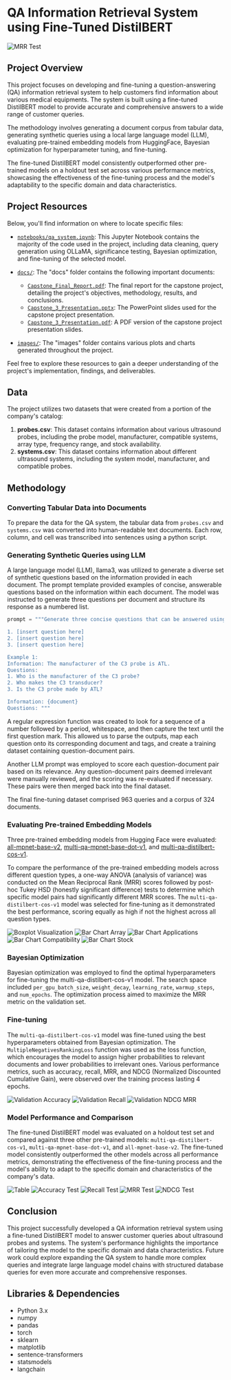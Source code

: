 # QA Information Retrieval System using Fine-Tuned DistilBERT

![MRR Test](images/mrr_test_plot.png)

## Project Overview

This project focuses on developing and fine-tuning a question-answering (QA) information retrieval system to help customers find information about various medical equipments. The system is built using a fine-tuned DistilBERT model to provide accurate and comprehensive answers to a wide range of customer queries. 

The methodology involves generating a document corpus from tabular data, generating synthetic queries using a local large language model (LLM), evaluating pre-trained embedding models from HuggingFace, Bayesian optimization for hyperparameter tuning, and fine-tuning.

The fine-tuned DistilBERT model consistently outperformed other pre-trained models on a holdout test set across various performance metrics, showcasing the effectiveness of the fine-tuning process and the model's adaptability to the specific domain and data characteristics.

## Project Resources

Below, you'll find information on where to locate specific files:

- [`notebooks/qa_system.ipynb`](notebooks/qa_system.ipynb): This Jupyter Notebook contains the majority of the code used in the project, including data cleaning, query generation using OLLaMA, significance testing, Bayesian optimization, and fine-tuning of the selected model.

- [`docs/`](docs/): The "docs" folder contains the following important documents:
  - [`Capstone_Final_Report.pdf`](docs/Capstone_Final_Report.pdf): The final report for the capstone project, detailing the project's objectives, methodology, results, and conclusions.
  - [`Capstone_3_Presentation.pptx`](docs/Capstone_3_Presentation.pptx): The PowerPoint slides used for the capstone project presentation.
  - [`Capstone_3_Presentation.pdf`](docs/Capstone_3_Presentation.pdf): A PDF version of the capstone project presentation slides.

- [`images/`](images/): The "images" folder contains various plots and charts generated throughout the project.

Feel free to explore these resources to gain a deeper understanding of the project's implementation, findings, and deliverables.

## Data

The project utilizes two datasets that were created from a portion of the company's catalog:

1. **probes.csv**: This dataset contains information about various ultrasound probes, including the probe model, manufacturer, compatible systems, array type, frequency range, and stock availability.
2. **systems.csv**: This dataset contains information about different ultrasound systems, including the system model, manufacturer, and compatible probes.

## Methodology

### Converting Tabular Data into Documents

To prepare the data for the QA system, the tabular data from `probes.csv` and `systems.csv` was converted into human-readable text documents. Each row, column, and cell was transcribed into sentences using a python script.

### Generating Synthetic Queries using LLM

A large language model (LLM), llama3, was utilized to generate a diverse set of synthetic questions based on the information provided in each document. The prompt template provided examples of concise, answerable questions based on the information within each document. The model was instructed to generate three questions per document and structure its response as a numbered list.

```python
prompt = """Generate three concise questions that can be answered using the following information, similar to the example provided. Provide only the questions, numbered as follows:

1. [insert question here]
2. [insert question here]
3. [insert question here]

Example 1:
Information: The manufacturer of the C3 probe is ATL.
Questions:
1. Who is the manufacturer of the C3 probe?
2. Who makes the C3 transducer?
3. Is the C3 probe made by ATL?

Information: {document}
Questions: """
```

A regular expression function was created to look for a sequence of a number followed by a period, whitespace, and then capture the text until the first question mark. This allowed us to parse the outputs, map each question onto its corresponding document and tags, and create a training dataset containing question-document pairs.

Another LLM prompt was employed to score each question-document pair based on its relevance. Any question-document pairs deemed irrelevant were manually reviewed, and the scoring was re-evaluated if necessary. These pairs were then merged back into the final dataset.

The final fine-tuning dataset comprised 963 queries and a corpus of 324 documents.

### Evaluating Pre-trained Embedding Models

Three pre-trained embedding models from Hugging Face were evaluated: [all-mpnet-base-v2](https://huggingface.co/sentence-transformers/all-mpnet-base-v2), [multi-qa-mpnet-base-dot-v1](https://huggingface.co/sentence-transformers/multi-qa-mpnet-base-dot-v1), and [multi-qa-distilbert-cos-v1](https://huggingface.co/sentence-transformers/multi-qa-distilbert-cos-v1). 

To compare the performance of the pre-trained embedding models across different question types, a one-way ANOVA (analysis of variance) was conducted on the Mean Reciprocal Rank (MRR) scores followed by post-hoc Tukey HSD (honestly significant difference) tests to determine which specific model pairs had significantly different MRR scores. The `multi-qa-distilbert-cos-v1` model was selected for fine-tuning as it demonstrated the best performance, scoring equally as high if not the highest across all question types.

![Boxplot Visualization](images/boxplot.png)
![Bar Chart Array](images/bar_chart_array_type.png)
![Bar Chart Applications](images/bar_chart_applications.png)
![Bar Chart Compatibility](images/bar_chart_compatibility.png)
![Bar Chart Stock](images/bar_chart_stock.png)

### Bayesian Optimization

Bayesian optimization was employed to find the optimal hyperparameters for fine-tuning the multi-qa-distilbert-cos-v1 model. The search space included `per_gpu_batch_size`, `weight_decay`, `learning_rate`, `warmup_steps`, and `num_epochs`. The optimization process aimed to maximize the MRR metric on the validation set.

### Fine-tuning

The `multi-qa-distilbert-cos-v1` model was fine-tuned using the best hyperparameters obtained from Bayesian optimization. The `MultipleNegativesRankingLoss` function was used as the loss function, which encourages the model to assign higher probabilities to relevant documents and lower probabilities to irrelevant ones. Various performance metrics, such as accuracy, recall, MRR, and NDCG (Normalized Discounted Cumulative Gain), were observed over the training process lasting 4 epochs.

![Validation Accuracy](images/val_accuracy.png)
![Validation Recall](images/val_recall.png)
![Validation NDCG MRR](images/val_ndcg_mrr.png)

### Model Performance and Comparison

The fine-tuned DistilBERT model was evaluated on a holdout test set and compared against three other pre-trained models: `multi-qa-distilbert-cos-v1`, `multi-qa-mpnet-base-dot-v1`, and `all-mpnet-base-v2`. The fine-tuned model consistently outperformed the other models across all performance metrics, demonstrating the effectiveness of the fine-tuning process and the model's ability to adapt to the specific domain and characteristics of the company's data.

![Table](images/results_table.png)
![Accuracy Test](images/accuracy_test_plot.png)
![Recall Test](images/recall_test_plot.png)
![MRR Test](images/mrr_test_plot.png)
![NDCG Test](images/ndcg_test_plot.png)

## Conclusion

This project successfully developed a QA information retrieval system using a fine-tuned DistilBERT model to answer customer queries about ultrasound probes and systems. The system's performance highlights the importance of tailoring the model to the specific domain and data characteristics. Future work could explore expanding the QA system to handle more complex queries and integrate large language model chains with structured database queries for even more accurate and comprehensive responses.

## Libraries & Dependencies

- Python 3.x
- numpy
- pandas
- torch
- sklearn
- matplotlib
- sentence-transformers
- statsmodels
- langchain